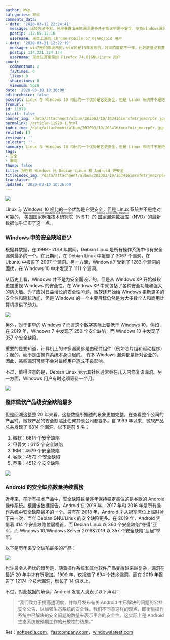 ```yaml
---
author: Wxy
categories: 观点
comments_data:
- date: '2020-03-12 22:24:41'
  message: 比较方法不对，已经暴露出来的漏洞更多并不能说明更不安全，毕竟windows漏洞不能从源代码分析得到。
  postip: 112.65.12.16
  username: 来自上海的 Chrome Mobile 57.0|Android 用户
- date: '2020-03-21 12:22:19'
  message: win7是09年发布的，win10是15年发布的，时间跨度都不一样，比较数量没有意义
  postip: 114.221.224.174
  username: 来自江苏南京的 Firefox 74.0|GNU/Linux 用户
count:
  commentnum: 2
  favtimes: 0
  likes: 0
  sharetimes: 0
  viewnum: 5626
date: '2020-03-10 10:36:00'
editorchoice: false
excerpt: Linux 与 Windows 10 相比的一个优势是它更安全，但是 Linux 系统并不是绝对可靠的。
fromurl: ''
id: 11979
islctt: false
banner_img: /data/attachment/album/202003/10/103416imrxfmtrjmezrp6r.jpg
permalink: /article-11979-1.html
index_img: /data/attachment/album/202003/10/103416imrxfmtrjmezrp6r.jpg
related: []
reviewer: ''
selector: ''
summary: Linux 与 Windows 10 相比的一个优势是它更安全，但是 Linux 系统并不是绝对可靠的。
tags:
- 安全
- 漏洞
thumb: false
title: 报告称 Windows 比 Debian Linux 和 Android 更安全
titleindex_img: /data/attachment/album/202003/10/103416imrxfmtrjmezrp6r.jpg
translator: ''
updated: '2020-03-10 10:36:00'
---
```


![](/data/attachment/album/202003/10/103416imrxfmtrjmezrp6r.jpg)


Linux 与 Windows 10 相比的一个优势是它更安全，但是 Linux 系统并不是绝对可靠的，<ruby> 美国国家标准技术研究院 <rp>  （ </rp> <rt>  National Institute of Standards and Technology </rt> <rp>  ） </rp></ruby>（NIST）的<ruby> <a href="https://nvd.nist.gov/">  国家漏洞数据库 </a> <rp>  （ </rp> <rt>  National Vulnerability Database </rt> <rp>  ） </rp></ruby>（NVD）的最新数据似乎证实了这一点。


### Windows 中的安全缺陷更少


根据其数据，在 1999 - 2019 年期间，Debian Linux 是所有操作系统中带有安全漏洞最多的一个。在此期间，在 Debian Linux 中报告了 3067 个漏洞，在 Ubuntu 中报告了 2007 个漏洞。另一方面，Windows 7 受到了 1283 个漏洞的困扰，在 Windows 10 中才发现了 1111 个漏洞。


从历史上看，Windows 并不是为安全而设计的，但是从 Windows XP 开始微软更加重视 Windows 的安全性，在 Windows XP 中就包括了各种安全功能和强大的防火墙。为了应对日益增长的安全性问题，微软还开始给 Windows 更新更多的安全性和隐私功能，但是 Windows 的一个主要目标仍然是为大多数个人和商用计算机提供了动力。


![](/data/attachment/album/202003/10/102307vvuc3cxwsddun77r.jpg)


另外，对于更早的 Windows 7 而言这个数字实际上要低于 Windows 10。例如，在 2019 年，Windows 7 中发现了 250 个安全缺陷，而 Windows 10 中发现了 357 个安全缺陷。


重要的是要知道，计算机上的许多漏洞都是由硬件组件（例如芯片组和驱动程序）引起的，而不是由操作系统本身引起的。 许多 Windows 漏洞都是针对企业的，因此，某些漏洞可能不会对最终用户造成不良影响。


不过，值得注意的是，Debian Linux 表示其社区通常会在几天内修复该漏洞。另一方面，Windows 用户有时必须等待一个月。


![](/data/attachment/album/202003/10/094211nx61ihw32iygsf41.jpg)


### 整体微软产品线安全缺陷最多


但是回溯这整整 20 年来看，这些数据所描述的景象更加完整。在查看整个公司的产品时，微软产品的安全缺陷比任何其他公司都要多。自 1999 年以来，微软产品总共发现了 6814 个漏洞。以下是前 5 名：


1. 微软：6814 个安全缺陷
2. 甲骨文：6115 个安全缺陷
3. IBM：4679 个安全缺陷
4. 谷歌：4572 个安全缺陷
5. 苹果：4512 个安全缺陷


![](/data/attachment/album/202003/10/101952dv8vooq2u7y3ota1.jpg)


### Android 的安全缺陷数量持续霸榜


近年来，在所有技术产品中，安全缺陷数量逐年保持稳定高位的是谷歌的 Android 操作系统。根据该数据报告，Android 在 2019 年、2017 年和 2016 年是所有操作系统中安全缺陷最多的一个。只有在 2018 年，Android 才从冠军席位上临时掉下来一次，当年 Debian GNU/Linux 的安全缺陷更多。在 2019 年，Android 凭借着 414 个安全缺陷位居榜首，而 Debian Linux 以 360 个安全缺陷“夺得”亚军，而 Windows 10/Windows Server 2016&2019 以 357 个安全缺陷“屈居”季军。


以下是历年来安全缺陷最多的产品：


![](/data/attachment/album/202003/10/102042qh3lrzk6lqxrhs1o.jpg)


也许最令人担忧的趋势是，随着操作系统和其他软件产品变得越来越复杂，漏洞在最近 20 年中才有所增加。1999 年，仅报告了 894 个技术漏洞。而在 2019 年报告了 12174 个技术漏洞，增长了 14 倍以上。


不过，对此数据的解读，Android 发言人发表了以下声明：



> 
> “我们致力于提高透明度，并每月发布有关 Android 中已解决的问题的公共安全公告，以加强生态系统的安全性。我们不同意这样的观点，即衡量操作系统中已解决的安全问题的数量来表示平台的安全性。这实际上是 Android 生态系统按预期工作的开放性的结果。”
> 
> 
> 


Ref：[softpedia.com](https://news.softpedia.com/news/debian-linux-was-the-most-vulnerable-operating-system-in-the-last-20-years-529387.shtml)，[fastcompany.com](https://www.fastcompany.com/90473597/android-had-the-most-vulnerabilities-of-any-os-in-2019-says-report)，[windowslatest.com](https://www.windowslatest.com/2020/03/09/windows-linux-android-vulnerabilities-report/)